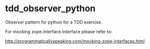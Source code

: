 tdd_observer_python
===================

Observer pattern for python for a TDD exercise.

For mocking zope.interface.Interface please refer to:

http://programmaticallyspeaking.com/mocking-zope-interfaces.html
